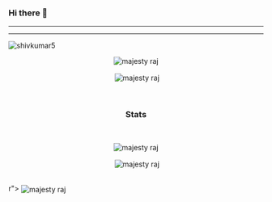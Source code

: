 ### Hi there 👋
<hr/>

<hr/>
<p align="left"> <img src="https://komarev.com/ghpvc/?username=shivkumar5" alt="shivkumar5" /> </p>

<p align="center"><img align="center" src="https://github-readme-stats.vercel.app/api/top-langs/?username=majesty594&layout=compact&hide=html" alt="majesty raj" /> 
<p align="center">&nbsp;<img align="center" src="https://github-readme-stats.vercel.app/api?username=majesty594&show_icons=true&count_private=true" alt="majesty raj" /></p>
<!--
  
  
<!--
**majesty594/majesty594** is a ✨ _special_ ✨ repository because its `README.md` (this file) appears on your GitHub profile.

Here are some ideas to get you started:

- 🔭 I’m currently working on ..
- 🌱 I’m currently learning ...
- 👯 I’m looking to collaborate on ...
- 🤔 I’m looking for help with ...
- 💬 Ask me about ...
- 📫 How to reach me: ...
- 😄 Pronouns: ...
- ⚡ Fun fact: ...
-->
<br>
<h3 align="center">Stats</h3>
<br>
<p align="center"><img align="center" src="https://github-readme-stats.vercel.app/api/top-langs/?username=majesty594&layout=compact&hide=html" alt="majesty raj" /> </p>
<p align="center">&nbsp;<img align="center" src="https://github-readme-stats.vercel.app/api?username=majesty594&show_icons=true&count_private=true" alt="majesty raj" /></p>
<br>r">&nbsp;<img align="center" src="https://github-readme-stats.vercel.app/api?username=majesty594&show_icons=true&count_private=true" alt="majesty raj" /></p>
